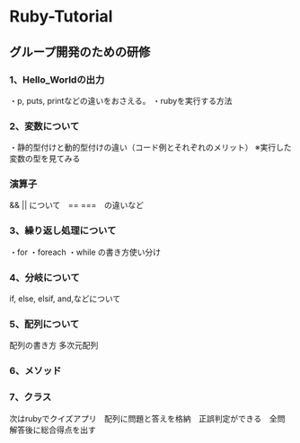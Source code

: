 # Ruby-Tutorial

## グループ開発のための研修

### 1、Hello_Worldの出力
・p, puts, printなどの違いをおさえる。
・rubyを実行する方法

### 2、変数について
・静的型付けと動的型付けの違い（コード例とそれぞれのメリット）
※実行した変数の型を見てみる

### 演算子
&& || について　== ===　の違いなど

### 3、繰り返し処理について
・for
・foreach
・while
の書き方使い分け

### 4、分岐について
if, else, elsif, and,などについて

### 5、配列について
配列の書き方
多次元配列

### 6、メソッド

### 7、クラス

次はrubyでクイズアプリ　配列に問題と答えを格納　正誤判定ができる　全問解答後に総合得点を出す


